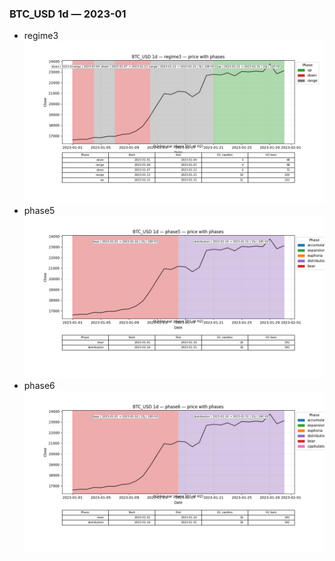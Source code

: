 ### BTC_USD 1d — 2023-01

- regime3
![BTC_USD_1d_regime3_2023-01_phase_price.png](outputs/fourier/phase_monthly/BTC_USD/1d/2023/2023-01/BTC_USD_1d_regime3_2023-01_phase_price.png)
- phase5
![BTC_USD_1d_phase5_2023-01_phase_price.png](outputs/fourier/phase_monthly/BTC_USD/1d/2023/2023-01/BTC_USD_1d_phase5_2023-01_phase_price.png)
- phase6
![BTC_USD_1d_phase6_2023-01_phase_price.png](outputs/fourier/phase_monthly/BTC_USD/1d/2023/2023-01/BTC_USD_1d_phase6_2023-01_phase_price.png)